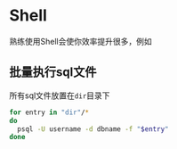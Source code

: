 # Shell

熟练使用Shell会使你效率提升很多，例如

## 批量执行sql文件

所有sql文件放置在`dir`目录下

```sh
for entry in "dir"/*
do
  psql -U username -d dbname -f "$entry"
done
```